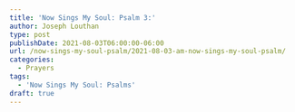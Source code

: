 ```yaml
---
title: 'Now Sings My Soul: Psalm 3:'
author: Joseph Louthan
type: post
publishDate: 2021-08-03T06:00:00-06:00
url: /now-sings-my-soul-psalm/2021-08-03-am-now-sings-my-soul-psalm/
categories:
  - Prayers
tags:
  - 'Now Sings My Soul: Psalms'
draft: true
---
```

<div style="font-variant: small-caps;">

</div>

